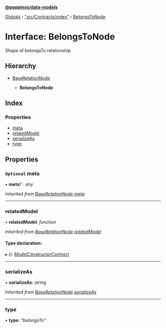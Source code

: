 **[@poppinss/data-models](../README.md)**

[Globals](../README.md) › ["src/Contracts/index"](../modules/_src_contracts_index_.md) › [BelongsToNode](_src_contracts_index_.belongstonode.md)

# Interface: BelongsToNode

Shape of belongsTo relationship

## Hierarchy

* [BaseRelationNode](_src_contracts_index_.baserelationnode.md)

  * **BelongsToNode**

## Index

### Properties

* [meta](_src_contracts_index_.belongstonode.md#optional-meta)
* [relatedModel](_src_contracts_index_.belongstonode.md#relatedmodel)
* [serializeAs](_src_contracts_index_.belongstonode.md#serializeas)
* [type](_src_contracts_index_.belongstonode.md#type)

## Properties

### `Optional` meta

• **meta**? : *any*

*Inherited from [BaseRelationNode](_src_contracts_index_.baserelationnode.md).[meta](_src_contracts_index_.baserelationnode.md#optional-meta)*

___

###  relatedModel

• **relatedModel**: *function*

*Inherited from [BaseRelationNode](_src_contracts_index_.baserelationnode.md).[relatedModel](_src_contracts_index_.baserelationnode.md#relatedmodel)*

#### Type declaration:

▸ (): *[ModelConstructorContract](_src_contracts_index_.modelconstructorcontract.md)*

___

###  serializeAs

• **serializeAs**: *string*

*Inherited from [BaseRelationNode](_src_contracts_index_.baserelationnode.md).[serializeAs](_src_contracts_index_.baserelationnode.md#serializeas)*

___

###  type

• **type**: *"belongsTo"*